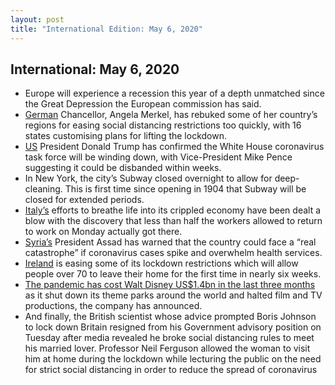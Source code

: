 ```yaml
---
layout: post
title: "International Edition: May 6, 2020"
---
```


## International: May 6, 2020

* Europe will experience a recession this year of a depth unmatched since the Great Depression the European commission has said. 
* [German](https://www.thetimes.co.uk/article/merkel-s-coronavirus-plan-is-fraying-as-regions-go-it-alone-0wfdnmdj3) Chancellor, Angela Merkel, has rebuked some of her country’s regions for easing social distancing restrictions too quickly, with 16 states customising plans for lifting the lockdown.
* [US](https://www.bbc.com/news/world-us-canada-52553829) President Donald Trump has confirmed the White House coronavirus task force will be winding down, with Vice-President Mike Pence suggesting it could be disbanded within weeks.
* In New York, the city’s Subway closed overnight to allow for deep-cleaning. This is first time since opening in 1904 that Subway will be closed for extended periods.
* [Italy’s](https://www.thetimes.co.uk/article/italian-workers-swap-coronavirus-lockdown-for-lockout-9sz2snhg5) efforts to breathe life into its crippled economy have been dealt a blow with the discovery that less than half the workers allowed to return to work on Monday actually got there.
* [Syria’s](https://uk.reuters.com/article/uk-health-coronavirus-syria-assad/syrias-assad-warns-of-catastrophe-if-coronavirus-cases-spike-idUKKBN22G262) President Assad has warned that the country could face a “real catastrophe” if coronavirus cases spike and overwhelm health services.
* [Ireland](https://news.sky.com/story/coronavirus-ireland-eases-lockdown-measures-allowing-over-70s-to-leave-their-home-11983328?utm_campaign=57210_Covid-19%20news%20report%20-%2006%2F05%2F20&utm_medium=Email&utm_source=UK_Media_Dotmailer&dm_i=61YZ,1856,JGWR1,4GIF,1) is easing some of its lockdown restrictions which will allow people over 70 to leave their home for the first time in nearly six weeks.
* [The pandemic has cost Walt Disney US$1.4bn in the last three months](https://www.theguardian.com/film/2020/may/05/disney-earnings-losses-coronavirus-parks-disney-plus) as it shut down its theme parks around the world and halted film and TV productions, the company has announced.
* And finally, the British scientist whose advice prompted Boris Johnson to lock down Britain resigned from his Government advisory position on Tuesday after media revealed he broke social distancing rules to meet his married lover. Professor Neil Ferguson allowed the woman to visit him at home during the lockdown while lecturing the public on the need for strict social distancing in order to reduce the spread of coronavirus
